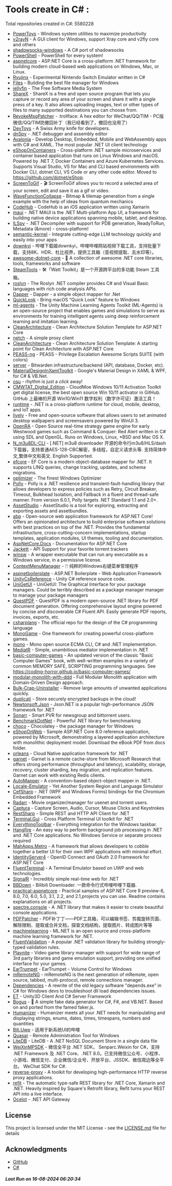 # Tools create in C# : 

Total repositories created in C#: 5580228

- [PowerToys](https://github.com/microsoft/PowerToys) - Windows system utilities to maximize productivity
- [v2rayN](https://github.com/2dust/v2rayN) - A GUI client for Windows, support Xray core and v2fly core and others
- [shadowsocks-windows](https://github.com/shadowsocks/shadowsocks-windows) - A C# port of shadowsocks
- [PowerShell](https://github.com/PowerShell/PowerShell) - PowerShell for every system!
- [aspnetcore](https://github.com/dotnet/aspnetcore) - ASP.NET Core is a cross-platform .NET framework for building modern cloud-based web applications on Windows, Mac, or Linux.
- [Ryujinx](https://github.com/Ryujinx/Ryujinx) - Experimental Nintendo Switch Emulator written in C#
- [Files](https://github.com/files-community/Files) - Building the best file manager for Windows
- [jellyfin](https://github.com/jellyfin/jellyfin) - The Free Software Media System
- [ShareX](https://github.com/ShareX/ShareX) - ShareX is a free and open source program that lets you capture or record any area of your screen and share it with a single press of a key. It also allows uploading images, text or other types of files to many supported destinations you can choose from.
- [RevokeMsgPatcher](https://github.com/huiyadanli/RevokeMsgPatcher) - :trollface: A hex editor for WeChat/QQ/TIM - PC版微信/QQ/TIM防撤回补丁（我已经看到了，撤回也没用了）
- [DevToys](https://github.com/DevToys-app/DevToys) - A Swiss Army knife for developers.
- [dnSpy](https://github.com/dnSpy/dnSpy) - .NET debugger and assembly editor
- [Avalonia](https://github.com/AvaloniaUI/Avalonia) - Develop Desktop, Embedded, Mobile and WebAssembly apps with C# and XAML. The most popular .NET UI client technology
- [eShopOnContainers](https://github.com/dotnet-architecture/eShopOnContainers) - Cross-platform .NET sample microservices and container based application that runs on Linux Windows and macOS. Powered by .NET 7, Docker Containers and Azure Kubernetes Services. Supports Visual Studio, VS for Mac and CLI based environments with Docker CLI, dotnet CLI, VS Code or any other code editor. Moved to https://github.com/dotnet/eShop.
- [ScreenToGif](https://github.com/NickeManarin/ScreenToGif) - 🎬 ScreenToGif allows you to record a selected area of your screen, edit and save it as a gif or video.
- [WaveFunctionCollapse](https://github.com/mxgmn/WaveFunctionCollapse) - Bitmap & tilemap generation from a single example with the help of ideas from quantum mechanics
- [CodeHub](https://github.com/CodeHubApp/CodeHub) - CodeHub is an iOS application written using Xamarin
- [maui](https://github.com/dotnet/maui) - .NET MAUI is the .NET Multi-platform App UI, a framework for building native device applications spanning mobile, tablet, and desktop.
- [ILSpy](https://github.com/icsharpcode/ILSpy) - .NET Decompiler with support for PDB generation, ReadyToRun, Metadata (&more) - cross-platform!
- [semantic-kernel](https://github.com/microsoft/semantic-kernel) - Integrate cutting-edge LLM technology quickly and easily into your apps
- [downkyi](https://github.com/leiurayer/downkyi) - 哔哩下载姬downkyi，哔哩哔哩网站视频下载工具，支持批量下载，支持8K、HDR、杜比视界，提供工具箱（音视频提取、去水印等）。
- [awesome-dotnet-core](https://github.com/thangchung/awesome-dotnet-core) - :honeybee: A collection of awesome .NET core libraries, tools, frameworks and software
- [SteamTools](https://github.com/BeyondDimension/SteamTools) - 🛠「Watt Toolkit」是一个开源跨平台的多功能 Steam 工具箱。
- [roslyn](https://github.com/dotnet/roslyn) - The Roslyn .NET compiler provides C# and Visual Basic languages with rich code analysis APIs.
- [Dapper](https://github.com/DapperLib/Dapper) - Dapper - a simple object mapper for .Net
- [QuickLook](https://github.com/QL-Win/QuickLook) - Bring macOS “Quick Look” feature to Windows
- [ml-agents](https://github.com/Unity-Technologies/ml-agents) - The Unity Machine Learning Agents Toolkit (ML-Agents) is an open-source project that enables games and simulations to serve as environments for training intelligent agents using deep reinforcement learning and imitation learning.
- [CleanArchitecture](https://github.com/jasontaylordev/CleanArchitecture) - Clean Architecture Solution Template for ASP.NET Core
- [netch](https://github.com/netchx/netch) - A simple proxy client
- [CleanArchitecture](https://github.com/ardalis/CleanArchitecture) - Clean Architecture Solution Template: A starting point for Clean Architecture with ASP.NET Core
- [PEASS-ng](https://github.com/peass-ng/PEASS-ng) - PEASS - Privilege Escalation Awesome Scripts SUITE (with colors)
- [server](https://github.com/bitwarden/server) - Bitwarden infrastructure/backend (API, database, Docker, etc).
- [MaterialDesignInXamlToolkit](https://github.com/MaterialDesignInXAML/MaterialDesignInXamlToolkit) - Google's Material Design in XAML & WPF, for C# & VB.Net. 
- [osu](https://github.com/ppy/osu) - rhythm is just a *click* away!
- [CMWTAT_Digital_Edition](https://github.com/TGSAN/CMWTAT_Digital_Edition) - CloudMoe Windows 10/11 Activation Toolkit get digital license, the best open source Win 10/11 activator in GitHub. GitHub 上最棒的开源 Win10/Win11 数字权利（数字许可证）激活工具！
- [runtime](https://github.com/dotnet/runtime) - .NET is a cross-platform runtime for cloud, mobile, desktop, and IoT apps.
- [lively](https://github.com/rocksdanister/lively) - Free and open-source software that allows users to set animated desktop wallpapers and screensavers powered by WinUI 3.
- [OpenRA](https://github.com/OpenRA/OpenRA) - Open Source real-time strategy game engine for early Westwood games such as Command & Conquer: Red Alert written in C# using SDL and OpenGL. Runs on Windows, Linux, *BSD and Mac OS X.
- [N_m3u8DL-CLI](https://github.com/nilaoda/N_m3u8DL-CLI) - [.NET] m3u8 downloader 开源的命令行m3u8/HLS/dash下载器，支持普通AES-128-CBC解密，多线程，自定义请求头等. 支持简体中文,繁体中文和英文. English Supported.
- [efcore](https://github.com/dotnet/efcore) - EF Core is a modern object-database mapper for .NET. It supports LINQ queries, change tracking, updates, and schema migrations.
- [optimizer](https://github.com/hellzerg/optimizer) - The finest Windows Optimizer
- [Polly](https://github.com/App-vNext/Polly) - Polly is a .NET resilience and transient-fault-handling library that allows developers to express policies such as Retry, Circuit Breaker, Timeout, Bulkhead Isolation, and Fallback in a fluent and thread-safe manner. From version 6.0.1, Polly targets .NET Standard 1.1 and 2.0+.
- [AssetStudio](https://github.com/Perfare/AssetStudio) - AssetStudio is a tool for exploring, extracting and exporting assets and assetbundles.
- [abp](https://github.com/abpframework/abp) - Open-source web application framework for ASP.NET Core! Offers an opinionated architecture to build enterprise software solutions with best practices on top of the .NET. Provides the fundamental infrastructure, cross-cutting-concern implementations, startup templates, application modules, UI themes, tooling and documentation.
- [AspNetCore.Docs](https://github.com/dotnet/AspNetCore.Docs) - Documentation for ASP.NET Core
- [Jackett](https://github.com/Jackett/Jackett) - API Support for your favorite torrent trackers
- [winsw](https://github.com/winsw/winsw) - A wrapper executable that can run any executable as a Windows service, in a permissive license.
- [ContextMenuManager](https://github.com/BluePointLilac/ContextMenuManager) - 🖱️ 纯粹的Windows右键菜单管理程序
- [aspnetboilerplate](https://github.com/aspnetboilerplate/aspnetboilerplate) - ASP.NET Boilerplate - Web Application Framework
- [UnityCsReference](https://github.com/Unity-Technologies/UnityCsReference) - Unity C# reference source code.
- [UniGetUI](https://github.com/marticliment/UniGetUI) - UniGetUI: The Graphical Interface for your package managers. Could be terribly described as a package manager manager to manage your package managers
- [QuestPDF](https://github.com/QuestPDF/QuestPDF) - QuestPDF is a modern open-source .NET library for PDF document generation. Offering comprehensive layout engine powered by concise and discoverable C# Fluent API. Easily generate PDF reports, invoices, exports, etc.
- [csharplang](https://github.com/dotnet/csharplang) - The official repo for the design of the C# programming language
- [MonoGame](https://github.com/MonoGame/MonoGame) - One framework for creating powerful cross-platform games.
- [mono](https://github.com/mono/mono) - Mono open source ECMA CLI, C# and .NET implementation.
- [MediatR](https://github.com/jbogard/MediatR) - Simple, unambitious mediator implementation in .NET
- [basic-computer-games](https://github.com/coding-horror/basic-computer-games) - An updated version of the classic "Basic Computer Games" book, with well-written examples in a variety of common MEMORY SAFE, SCRIPTING programming languages. See https://coding-horror.github.io/basic-computer-games/
- [modular-monolith-with-ddd](https://github.com/kgrzybek/modular-monolith-with-ddd) - Full Modular Monolith application with Domain-Driven Design approach.
- [Bulk-Crap-Uninstaller](https://github.com/Klocman/Bulk-Crap-Uninstaller) - Remove large amounts of unwanted applications quickly.
- [duplicati](https://github.com/duplicati/duplicati) - Store securely encrypted backups in the cloud!
- [Newtonsoft.Json](https://github.com/JamesNK/Newtonsoft.Json) - Json.NET is a popular high-performance JSON framework for .NET
- [Sonarr](https://github.com/Sonarr/Sonarr) - Smart PVR for newsgroup and bittorrent users.
- [BenchmarkDotNet](https://github.com/dotnet/BenchmarkDotNet) - Powerful .NET library for benchmarking
- [choco](https://github.com/chocolatey/choco) - Chocolatey - the package manager for Windows
- [eShopOnWeb](https://github.com/dotnet-architecture/eShopOnWeb) - Sample ASP.NET Core 8.0 reference application, powered by Microsoft, demonstrating a layered application architecture with monolithic deployment model. Download the eBook PDF from docs folder.
- [orleans](https://github.com/dotnet/orleans) - Cloud Native application framework for .NET
- [garnet](https://github.com/microsoft/garnet) - Garnet is a remote cache-store from Microsoft Research that offers strong performance (throughput and latency), scalability, storage, recovery, cluster sharding, key migration, and replication features. Garnet can work with existing Redis clients.
- [AutoMapper](https://github.com/AutoMapper/AutoMapper) - A convention-based object-object mapper in .NET. 
- [Locale-Emulator](https://github.com/xupefei/Locale-Emulator) - Yet Another System Region and Language Simulator
- [CefSharp](https://github.com/cefsharp/CefSharp) - .NET (WPF and Windows Forms) bindings for the Chromium Embedded Framework
- [Radarr](https://github.com/Radarr/Radarr) - Movie organizer/manager for usenet and torrent users.
- [Captura](https://github.com/MathewSachin/Captura) - Capture Screen, Audio, Cursor, Mouse Clicks and Keystrokes
- [RestSharp](https://github.com/restsharp/RestSharp) - Simple REST and HTTP API Client for .NET
- [Terminal.Gui](https://github.com/gui-cs/Terminal.Gui) - Cross Platform Terminal UI toolkit for .NET
- [EverythingToolbar](https://github.com/srwi/EverythingToolbar) - Everything integration for the Windows taskbar.
- [Hangfire](https://github.com/HangfireIO/Hangfire) - An easy way to perform background job processing in .NET and .NET Core applications. No Windows Service or separate process required
- [MahApps.Metro](https://github.com/MahApps/MahApps.Metro) - A framework that allows developers to cobble together a better UI for their own WPF applications with minimal effort.
- [IdentityServer4](https://github.com/IdentityServer/IdentityServer4) - OpenID Connect and OAuth 2.0 Framework for ASP.NET Core
- [FluentTerminal](https://github.com/felixse/FluentTerminal) - A Terminal Emulator based on UWP and web technologies.
- [SignalR](https://github.com/SignalR/SignalR) - Incredibly simple real-time web for .NET
- [BBDown](https://github.com/nilaoda/BBDown) - Bilibili Downloader. 一款命令行式哔哩哔哩下载器.
- [practical-aspnetcore](https://github.com/dodyg/practical-aspnetcore) - Practical samples of ASP.NET Core 9 preview-6, 8.0, 7.0, 6.0, 5.0, 3.1, 2.2, and 2.1,projects you can use. Readme contains explanations on all projects.
- [spectre.console](https://github.com/spectreconsole/spectre.console) - A .NET library that makes it easier to create beautiful console applications.
- [PDFPatcher](https://github.com/wmjordan/PDFPatcher) - PDF补丁丁——PDF工具箱，可以编辑书签、剪裁旋转页面、解除限制、提取或合并文档，探查文档结构，提取图片、转成图片等等
- [machinelearning](https://github.com/dotnet/machinelearning) - ML.NET is an open source and cross-platform machine learning framework for .NET.
- [FluentValidation](https://github.com/FluentValidation/FluentValidation) - A popular .NET validation library for building strongly-typed validation rules.
- [Playnite](https://github.com/JosefNemec/Playnite) - Video game library manager with support for wide range of 3rd party libraries and game emulation support, providing one unified interface for your games.
- [EarTrumpet](https://github.com/File-New-Project/EarTrumpet) - EarTrumpet - Volume Control for Windows
- [mRemoteNG](https://github.com/mRemoteNG/mRemoteNG) - mRemoteNG is the next generation of mRemote, open source, tabbed, multi-protocol, remote connections manager.
- [Dependencies](https://github.com/lucasg/Dependencies) - A rewrite of the old legacy software "depends.exe" in C# for Windows devs to troubleshoot dll load dependencies issues.
- [ET](https://github.com/egametang/ET) - Unity3D Client And C# Server Framework
- [Bogus](https://github.com/bchavez/Bogus) - :card_index: A simple fake data generator for C#, F#, and VB.NET. Based on and ported from the famed faker.js.
- [Humanizer](https://github.com/Humanizr/Humanizer) - Humanizer meets all your .NET needs for manipulating and displaying strings, enums, dates, times, timespans, numbers and quantities
- [Bili.Uwp](https://github.com/Richasy/Bili.Uwp) - 适用于新系统UI的哔哩
- [Quasar](https://github.com/quasar/Quasar) - Remote Administration Tool for Windows
- [LiteDB](https://github.com/mbdavid/LiteDB) - LiteDB - A .NET NoSQL Document Store in a single data file
- [WeiXinMPSDK](https://github.com/JeffreySu/WeiXinMPSDK) - 微信全平台 .NET SDK， Senparc.Weixin for C#，支持 .NET Framework 及 .NET Core、.NET 8.0。已支持微信公众号、小程序、小游戏、微信支付、企业微信/企业号、开放平台、JSSDK、微信周边等全平台。 WeChat SDK for C#.
- [reverse-proxy](https://github.com/microsoft/reverse-proxy) - A toolkit for developing high-performance HTTP reverse proxy applications.
- [refit](https://github.com/reactiveui/refit) - The automatic type-safe REST library for .NET Core, Xamarin and .NET. Heavily inspired by Square's Retrofit library, Refit turns your REST API into a live interface.
- [Ocelot](https://github.com/ThreeMammals/Ocelot) - .NET API Gateway


## License

This project is licensed under the MIT License - see the [LICENSE.md](LICENSE.md) file for details

## Acknowledgments

- [GitHub](https://github.com)
- [C#](https://dotnet.microsoft.com/en-us/languages/csharp)


##### _Last Run on 16-08-2024 06:20:34_